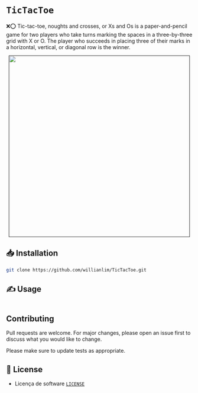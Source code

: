 # `TicTacToe`

❌⭕ Tic-tac-toe, noughts and crosses, or Xs and Os is a paper-and-pencil game for two players who take turns marking the spaces in a three-by-three grid with X or O. The player who succeeds in placing three of their marks in a horizontal, vertical, or diagonal row is the winner.

<p align="center">
  <a href="">
    <img src="" width="490">
  </a>
</p>

## 📥 Installation

```bash
git clone https://github.com/willianlim/TicTacToe.git
```

## ✍ Usage

```bash

```


## Contributing
Pull requests are welcome. For major changes, please open an issue first to discuss what you would like to change.

Please make sure to update tests as appropriate.

## 📝 License
- Licença de software [`LICENSE`](https://github.com/willianlim/TicTacToe/blob/master/LICENSE)
